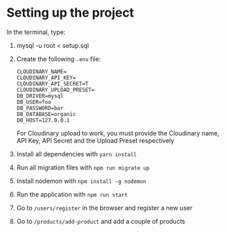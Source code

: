 # Setting up the project

In the terminal, type:
1. mysql -u root < setup.sql
2. Create the following `.env` file:
    ```
    CLOUDINARY_NAME=
    CLOUDINARY_API_KEY=
    CLOUDINARY_API_SECRET=T
    CLOUDINARY_UPLOAD_PRESET=
    DB_DRIVER=mysql
    DB_USER=foo
    DB_PASSWORD=bar
    DB_DATABASE=organic
    DB_HOST=127.0.0.1
    ```

    For Cloudinary upload to work, you must provide the Cloudinary name,
    API Key, API Secret and the Upload Preset respectively
3. Install all dependencies with `yarn install`
4. Run all migration files with `npm run migrate up`
6. Install nodemon with `npm install -g nodemon`
5. Run the application with `npm run start`
6. Go to `/users/register` in the browser and register a new user
7. Go to `/products/add-product` and add a couple of products